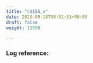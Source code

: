 ```yaml
---
title: "c0155_v"
date: 2020-09-18T00:51:51+99:00
draft: false
weight: 11550

---
```


### Log reference: <no value>

```
